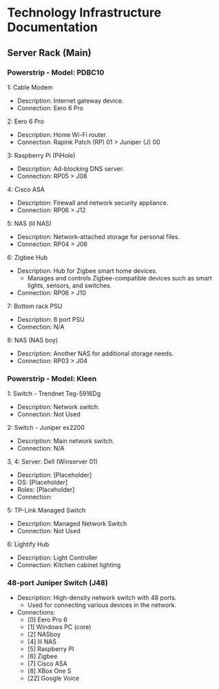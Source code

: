 # Technology Infrastructure Documentation

## Server Rack (Main)

### Powerstrip - Model: PDBC10

1: Cable Modem
   - Description: Internet gateway device.
   - Connection: Eero 6 Pro

2: Eero 6 Pro
   - Description: Home Wi-Fi router.
   - Connection: Rapink Patch (RP) 01 > Juniper (J) 00

3: Raspberry Pi (PiHole)
   - Description: Ad-blocking DNS server.
   - Connection: RP05 > J08

4: Cisco ASA
   - Description: Firewall and network security appliance.
   - Connection: RP06 > J12

5: NAS (lil NAS)
   - Description: Network-attached storage for personal files.
   - Connection: RP04 > J06

6: Zigbee Hub
   - Description: Hub for Zigbee smart home devices.
     - Manages and controls Zigbee-compatible devices such as smart lights, sensors, and switches.
   - Connection: RP06 > J10

7: Bottom rack PSU
   - Description: 6 port PSU
   - Connection:  N/A

8: NAS (NAS boy)
   - Description: Another NAS for additional storage needs.
   - Connection: RP03 > J04

### Powerstrip - Model: Kleen

1: Switch - Trendnet Teg-5916Dg
   - Description: Network switch.
   - Connection: Not Used

2: Switch - Juniper ex2200
   - Description: Main network switch.
   - Connection: N/A

3, 4: Server: Dell (Winserver 01)
   - Description: [Placeholder]
   - OS: [Placeholder]
   - Roles: [Placeholder]
   - Connection: 

5: TP-Link Managed Switch
   - Description: Managed Network Switch
   - Connection: Not Used

6: Lightify Hub
   - Description: Light Controller
   - Connection: Kitchen cabinet lighting

### 48-port Juniper Switch (J48)
   - Description: High-density network switch with 48 ports.
     - Used for connecting various devices in the network.
   - Connections:
        - [0] Eero Pro 6
        - [1] Windows PC (core)
        - [2] NASboy
        - [4] lil NAS
        - [5] Raspberry PI
        - [6] Zigbee
        - [7] Cisco ASA
        - [8] XBox One S
        - [22] Google Voice
